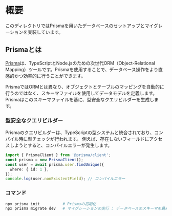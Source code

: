 # 概要

このディレクトリではPrismaを用いたデータベースのセットアップとマイグレーションを実装しています。

## Prismaとは

[Prisma](https://www.prisma.io/)は、TypeScriptとNode.jsのための次世代ORM（Object-Relational Mapping）ツールです。Prismaを使用することで、データベース操作をより直感的かつ効率的に行うことができます。

PrismaではORMとは異なり、オブジェクトとテーブルのマッピングを自動的に行うのではなく、スキーマファイルを使用してデータモデルを定義します。
Prismaはこのスキーマファイルを基に、型安全なクエリビルダーを生成します。

### 型安全なクエリビルダー

Prismaのクエリビルダーは、TypeScriptの型システムと統合されており、コンパイル時に型チェックが行われます。
例えば、存在しないフィールドにアクセスしようとすると、コンパイルエラーが発生します。

```ts
import { PrismaClient } from '@prisma/client';
const prisma = new PrismaClient();
const user = await prisma.user.findUnique({
  where: { id: 1 },
});
console.log(user.nonExistentField); // コンパイルエラー
```

### コマンド

```sh
npx prisma init          # Prismaの初期化
npx prisma migrate dev   # マイグレーションの実行 : データベースのスキーマを最新の状態に更新します。
```
